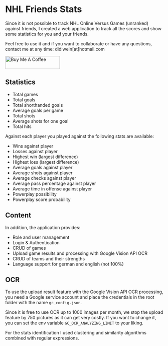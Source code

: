 
# NHL Friends Stats

Since it is not possible to track NHL Online Versus Games (unranked) against friends,
I created a web application to track all the scores and show some statistics for you and your friends.

Feel free to use it and if you want to collaborate or have any questions, contact me at any time:
didiwein[at]hotmail.com

<a href="https://www.buymeacoffee.com/didiweinh" target="_blank"><img src="https://cdn.buymeacoffee.com/buttons/default-orange.png" alt="Buy Me A Coffee" height="41" width="174"></a>

## Statistics

- Total games
- Total goals
- Total shorthanded goals
- Average goals per game
- Total shots
- Average shots for one goal
- Total hits

Against each player you played against the following stats are available:

- Wins against player
- Losses against player
- Highest win (largest difference)
- Highest loss (largest difference)
- Average goals against player
- Average shots against player
- Average checks against player
- Average pass percentage against player
- Average time in offense against player
- Powerplay possibility
- Powerplay score probability

## Content

In addition, the application provides:

- Role and user management
- Login & Authentication
- CRUD of games
- Upload game results and processing with  Google Vision API OCR
- CRUD of teams and their strengths
- Language support for german and english (not 100%)

## OCR

To use the upload result feature with the Google Vision API OCR processing, 
you need a Google service account and place the credentials in the root folder with the name `gc_config.json`.

Since it is free to use OCR up to 1000 images per month, we stop the upload feature by 750 pictures as it can get very costly.
If you want to change it, you can set the env variable `GC_OCR_ANALYZING_LIMIT` to your liking.

For the stats identification I used clustering and similarity algorithms combined with regular expressions.
